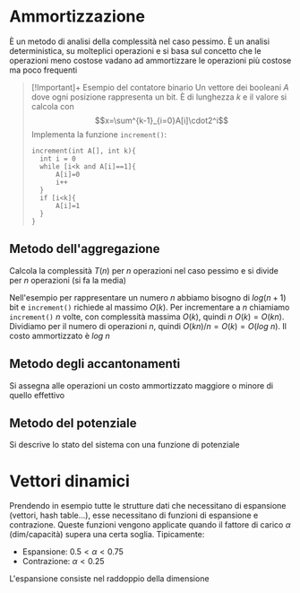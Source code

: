 # Ammortizzazione
È un metodo di analisi della complessità nel caso pessimo. È un analisi deterministica, su molteplici operazioni e si basa sul concetto che le operazioni meno costose vadano ad ammortizzare le operazioni più costose ma poco frequenti

> [!Important]+ Esempio del contatore binario
> Un vettore dei booleani $A$ dove ogni posizione rappresenta un bit. È di lunghezza $k$ e il valore si calcola con $$x=\sum^{k-1}_{i=0}A[i]\cdot2^i$$
> Implementa la funzione `increment()`:
>```
>increment(int A[], int k){
>	int i = 0
>	while [i<k and A[i]==1]{
>		A[i]=0
>		i++
>	}
>	if [i<k]{
>		A[i]=1
>	}
>}
>```

## Metodo dell'aggregazione
Calcola la complessità $T(n)$ per $n$ operazioni nel caso pessimo e si divide per $n$ operazioni (si fa la media)

Nell'esempio per rappresentare un numero $n$ abbiamo bisogno di $log(n+1)$ bit e `increment()` richiede al massimo $O(k)$. Per incrementare a $n$ chiamiamo `increment()` $n$ volte, con complessità massima $O(k)$, quindi $n\ O(k)=O(kn)$. Dividiamo per il numero di operazioni $n$, quindi $O(kn)/n=O(k)=O(log\ n)$. Il costo ammortizzato è $log\ n$

## Metodo degli accantonamenti
Si assegna alle operazioni un costo ammortizzato maggiore o minore di quello effettivo

## Metodo del potenziale
Si descrive lo stato del sistema con una funzione di potenziale

# Vettori dinamici
Prendendo in esempio tutte le strutture dati che necessitano di espansione (vettori, hash table...), esse necessitano di funzioni di espansione e contrazione. Queste funzioni vengono applicate quando il fattore di carico $\alpha$ (dim/capacità) supera una certa soglia.
Tipicamente:
- Espansione: $0.5<\alpha<0.75$
- Contrazione: $\alpha<0.25$

L'espansione consiste nel raddoppio della dimensione